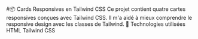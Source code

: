 #📦 Cards Responsives en Tailwind CSS
Ce projet contient quatre cartes responsives conçues avec Tailwind CSS. Il m'a aidé à mieux comprendre le responsive design avec les classes de Tailwind.
🚀 Technologies utilisées
HTML
Tailwind CSS
